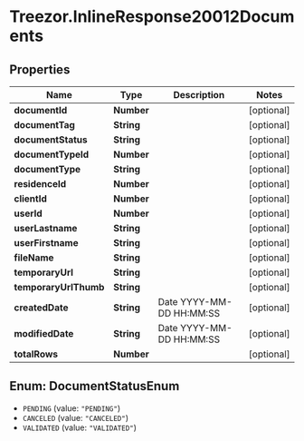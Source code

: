 # Treezor.InlineResponse20012Documents

## Properties
Name | Type | Description | Notes
------------ | ------------- | ------------- | -------------
**documentId** | **Number** |  | [optional] 
**documentTag** | **String** |  | [optional] 
**documentStatus** | **String** |  | [optional] 
**documentTypeId** | **Number** |  | [optional] 
**documentType** | **String** |  | [optional] 
**residenceId** | **Number** |  | [optional] 
**clientId** | **Number** |  | [optional] 
**userId** | **Number** |  | [optional] 
**userLastname** | **String** |  | [optional] 
**userFirstname** | **String** |  | [optional] 
**fileName** | **String** |  | [optional] 
**temporaryUrl** | **String** |  | [optional] 
**temporaryUrlThumb** | **String** |  | [optional] 
**createdDate** | **String** | Date YYYY-MM-DD HH:MM:SS | [optional] 
**modifiedDate** | **String** | Date YYYY-MM-DD HH:MM:SS | [optional] 
**totalRows** | **Number** |  | [optional] 

<a name="DocumentStatusEnum"></a>
## Enum: DocumentStatusEnum

* `PENDING` (value: `"PENDING"`)
* `CANCELED` (value: `"CANCELED"`)
* `VALIDATED` (value: `"VALIDATED"`)

